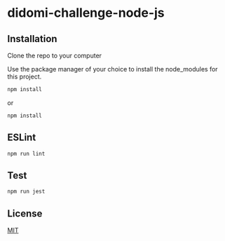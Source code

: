 # didomi-challenge-node-js


## Installation
Clone the repo to your computer 

Use the package manager of your choice to install the node_modules for this project.

```bash
npm install
```
or

```bash
npm install
```

## ESLint
```bash
npm run lint
```

## Test
```bash
npm run jest
```

## License
[MIT](https://choosealicense.com/licenses/mit/)